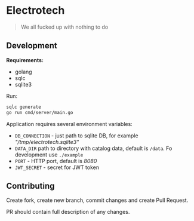 # Electrotech

> We all fucked up with nothing to do

## Development

**Requirements:**

- golang
- sqlc
- sqlite3

Run:

```bash
sqlc generate
go run cmd/server/main.go
```

Application requires several environment variables:

- `DB_CONNECTION` - just path to sqlite DB, for example _"/tmp/electrotech.sqlite3"_
- `DATA_DIR` path to directory with catalog data, default is `/data`. Fo development use `./example`
- `PORT` - HTTP port, default is _8080_
- `JWT_SECRET` - secret for JWT token

## Contributing

Create fork, create new branch, commit changes and create Pull Request.

PR should contain full description of any changes.
